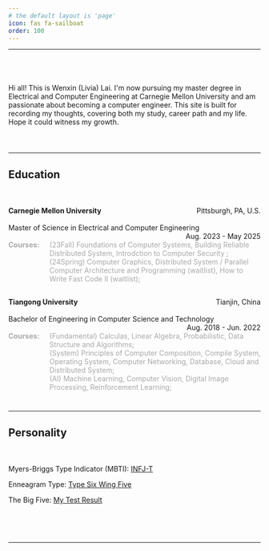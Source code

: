 ```yaml
---
# the default layout is 'page'
icon: fas fa-sailboat
order: 100
---
```


<style>
    .parent-container {
        display: grid;
        gap: 10px;
    }

    .align-container {
        display: grid;
        grid-template-columns: max-content auto;
        gap: 10px;
        /* align-items: flex-start; */
    }
    .align-label {
        flex: 0 0 auto; /* Do not grow or shrink, and take up only as much width as it needs */
        margin-right: 10px; /* Space between label and content */
        white-space: nowrap; /* Ensure the label does not break into multiple lines */
    }
    .align-content {
        display: flex;
        flex-direction: column; /* Stack content vertically */
    }
</style>

---

<div style="height: 40px;"></div>

Hi all! This is Wenxin (Livia) Lai. I'm now pursuing my master degree in Electrical and Computer Engineering at Carnegie Mellon University and am passionate about becoming a computer engineer. This site is built for recording my thoughts, covering both my study, career path and my life. Hope it could witness my growth.

<div style="height: 25px;"></div>

---

## Education

<div style="height: 20px;"></div>

<p style="text-align:left;height:20px;"><b>Carnegie Mellon University</b><span style="float:right;">Pittsburgh, PA, U.S.</span></p>
<p style="text-align:left;height:20px;">Master of Science in Electrical and Computer Engineering<span style="float:right;">Aug. 2023 - May 2025</span></p>
<div class="align-container" style="color:DarkGray;">
    <span class="align-label"><b>Courses:</b></span>
    <div class="align-content">
        <span>(23Fall) Foundations of Computer Systems, Building Reliable Distributed System, Introdction to Computer Security ;</span>
        <span>(24Spring) Computer Graphics, Distributed System / Parallel Computer Architecture and Programming (waitlist), How to Write Fast Code II (waitlist);</span>
    </div>
</div>

<div style="height: 15px;"></div>

<p style="text-align:left;height:20px;"><b>Tiangong University</b><span style="float:right;">Tianjin, China</span></p>
<p style="text-align:left;height:20px;">Bachelor of Engineering in Computer Science and Technology<span style="float:right;">Aug. 2018 - Jun. 2022</span></p>
<div class="align-container" style="color:DarkGray;">
    <span class="align-label"><b>Courses:</b></span>
    <div class="align-content">
        <span>(Fundamental) Calculas, Linear Algebra, Probabilistic, Data Structure and Algorithms;</span>
        <span>(System) Principles of Computer Composition, Compile System, Operating System, Computer Networking, Database, Cloud and Distributed System;</span>
        <span>(AI) Machine Learning, Computer Vision, Digital Image Processing, Reinforcement Learning;</span>
    </div>
</div>


<div style="height: 25px;"></div>

---

## Personality

<div style="height: 20px;"></div>

Myers-Briggs Type Indicator (MBTI): [INFJ-T](https://www.16personalities.com/profiles/9e449530db6cb)

Enneagram Type: [Type Six Wing Five](https://www.enneagraminstitute.com/type-6)

The Big Five: [My Test Result](https://bigfive-test.com/result/649db4e59de5fc00087594de)

&nbsp;

&nbsp;

---


